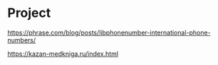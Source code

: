# Project

https://phrase.com/blog/posts/libphonenumber-international-phone-numbers/

https://kazan-medkniga.ru/index.html
